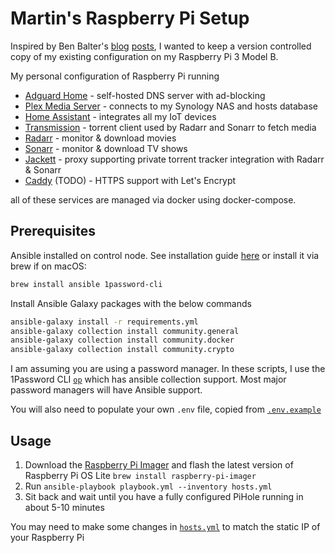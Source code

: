 # Martin's Raspberry Pi Setup

Inspired by Ben Balter's [blog](https://ben.balter.com/2020/12/04/over-engineered-home-network-for-privacy-and-security/) [posts](https://ben.balter.com/2021/09/01/how-i-re-over-engineered-my-home-network/), I wanted to keep a version controlled copy of my existing configuration on my Raspberry Pi 3 Model B.

My personal configuration of Raspberry Pi running

* [Adguard Home](https://github.com/AdguardTeam/AdGuardHome) - self-hosted DNS server with ad-blocking
* [Plex Media Server](https://www.plex.tv) - connects to my Synology NAS and hosts database
* [Home Assistant](https://www.home-assistant.io) - integrates all my IoT devices
* [Transmission](https://transmissionbt.com) - torrent client used by Radarr and Sonarr to fetch media
* [Radarr](https://radarr.video) - monitor & download movies
* [Sonarr](https://sonarr.tv) - monitor & download TV shows
* [Jackett](https://github.com/Jackett/Jackett) - proxy supporting private torrent tracker integration with Radarr & Sonarr
* [Caddy](https://caddyserver.com) (TODO) - HTTPS support with Let's Encrypt

all of these services are managed via docker using docker-compose.

## Prerequisites

Ansible installed on control node. See installation guide [here](https://docs.ansible.com/ansible/latest/installation_guide/index.html) or install it via brew if on macOS:

```sh
brew install ansible 1password-cli
```

Install Ansible Galaxy packages with the below commands

```sh
ansible-galaxy install -r requirements.yml
ansible-galaxy collection install community.general
ansible-galaxy collection install community.docker
ansible-galaxy collection install community.crypto
```

I am assuming you are using a password manager. In these scripts, I use the 1Password CLI [`op`](https://support.1password.com/command-line/) which has ansible collection support. Most major password managers will have Ansible support.

You will also need to populate your own `.env` file, copied from [`.env.example`](.env.example)



## Usage

1. Download the [Raspberry Pi Imager](https://www.raspberrypi.org/software/) and flash the latest version of Raspberry Pi OS Lite `brew install raspberry-pi-imager`
1. Run `ansible-playbook playbook.yml --inventory hosts.yml`
1. Sit back and wait until you have a fully configured PiHole running in about 5-10 minutes

You may need to make some changes in [`hosts.yml`](/hosts.yml) to match the static IP of your Raspberry Pi
